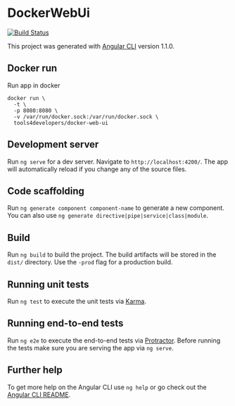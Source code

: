 # DockerWebUi

[![Build Status](https://travis-ci.org/tools4developers/docker-web-ui.svg?branch=master)](https://travis-ci.org/tools4developers/docker-web-ui)

This project was generated with [Angular CLI](https://github.com/angular/angular-cli) version 1.1.0.

## Docker run

Run app in docker

```
docker run \
  -t \
  -p 8080:8080 \
  -v /var/run/docker.sock:/var/run/docker.sock \
  tools4developers/docker-web-ui
```

## Development server

Run `ng serve` for a dev server. Navigate to `http://localhost:4200/`. The app will automatically reload if you change any of the source files.

## Code scaffolding

Run `ng generate component component-name` to generate a new component. You can also use `ng generate directive|pipe|service|class|module`.

## Build

Run `ng build` to build the project. The build artifacts will be stored in the `dist/` directory. Use the `-prod` flag for a production build.

## Running unit tests

Run `ng test` to execute the unit tests via [Karma](https://karma-runner.github.io).

## Running end-to-end tests

Run `ng e2e` to execute the end-to-end tests via [Protractor](http://www.protractortest.org/).
Before running the tests make sure you are serving the app via `ng serve`.

## Further help

To get more help on the Angular CLI use `ng help` or go check out the [Angular CLI README](https://github.com/angular/angular-cli/blob/master/README.md).

